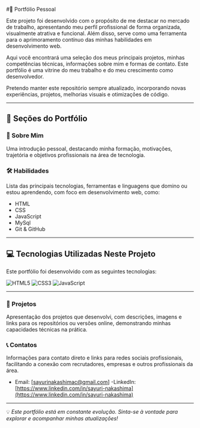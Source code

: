 #📁 Portfólio Pessoal

Este projeto foi desenvolvido com o propósito de me destacar no mercado de trabalho, apresentando meu perfil profissional de forma organizada, visualmente atrativa e funcional. Além disso, serve como uma ferramenta para o aprimoramento contínuo das minhas habilidades em desenvolvimento web.

Aqui você encontrará uma seleção dos meus principais projetos, minhas competências técnicas, informações sobre mim e formas de contato. Este portfólio é uma vitrine do meu trabalho e do meu crescimento como desenvolvedor.

Pretendo manter este repositório sempre atualizado, incorporando novas experiências, projetos, melhorias visuais e otimizações de código.

---

## 🧩 Seções do Portfólio

### 📌 Sobre Mim
Uma introdução pessoal, destacando minha formação, motivações, trajetória e objetivos profissionais na área de tecnologia.

### 🛠️ Habilidades
Lista das principais tecnologias, ferramentas e linguagens que domino ou estou aprendendo, com foco em desenvolvimento web, como:
- HTML
- CSS
- JavaScript
- MySql
- Git & GitHub


---

## 💻 Tecnologias Utilizadas Neste Projeto

Este portfólio foi desenvolvido com as seguintes tecnologias:

![HTML5](https://img.shields.io/badge/HTML5-E34F26?style=for-the-badge&logo=html5&logoColor=white)
![CSS3](https://img.shields.io/badge/CSS3-1572B6?style=for-the-badge&logo=css3&logoColor=white)
![JavaScript](https://img.shields.io/badge/JavaScript-F7DF1E?style=for-the-badge&logo=javascript&logoColor=black)

---

### 🚀 Projetos
Apresentação dos projetos que desenvolvi, com descrições, imagens e links para os repositórios ou versões online, demonstrando minhas capacidades técnicas na prática.

### 📞 Contatos
Informações para contato direto e links para redes sociais profissionais, facilitando a conexão com recrutadores, empresas e outros profissionais da área.

- Email: [sayurinakashimac@gmail.com]
-LinkedIn: [https://www.linkedin.com/in/sayuri-nakashima](https://www.linkedin.com/in/sayuri-nakashima)

---

💡 *Este portfólio está em constante evolução. Sinta-se à vontade para explorar e acompanhar minhas atualizações!*